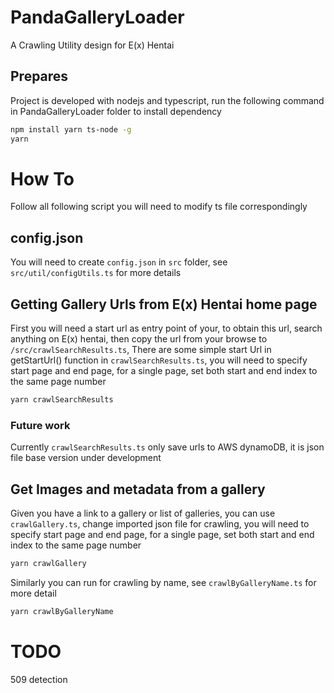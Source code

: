 # PandaGalleryLoader

A Crawling Utility design for E(x) Hentai

## Prepares

Project is developed with nodejs and typescript, run the following command in PandaGalleryLoader folder to install dependency

```Bash
npm install yarn ts-node -g
yarn
```

# How To

Follow all following script you will need to modify ts file correspondingly

## config.json

You will need to create `config.json` in `src` folder, see `src/util/configUtils.ts` for more details

## Getting Gallery Urls from E(x) Hentai home page

First you will need a start url as entry point of your, to obtain this url, search anything on E(x) hentai, then copy the url from your browse to `/src/crawlSearchResults.ts`,
There are some simple start Url in getStartUrl() function in `crawlSearchResults.ts`, you will need to specify start page and end page, for a single page, set both start and end index to the same page number

```Bash
yarn crawlSearchResults
```

### Future work

Currently `crawlSearchResults.ts` only save urls to AWS dynamoDB, it is json file base version under development

## Get Images and metadata from a gallery

Given you have a link to a gallery or list of galleries, you can use `crawlGallery.ts`, change imported json file for crawling, you will need to specify start page and end page, for a single page, set both start and end index to the same page number

```Bash
yarn crawlGallery
```

Similarly you can run for crawling by name, see `crawlByGalleryName.ts` for more detail

```Bash
yarn crawlByGalleryName

```

# TODO
509 detection
